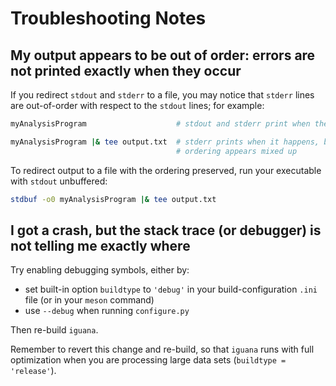 # Troubleshooting Notes

## My output appears to be out of order: errors are not printed exactly when they occur

If you redirect `stdout` and `stderr` to a file, you may notice that `stderr` lines are out-of-order with respect to the `stdout` lines; for example:
```bash
myAnalysisProgram                    # stdout and stderr print when they happen; ordering appears correct

myAnalysisProgram |& tee output.txt  # stderr prints when it happens, but stdout only prints when its buffer is full;
                                     # ordering appears mixed up
```
To redirect output to a file with the ordering preserved, run your executable with `stdout` unbuffered:
```bash
stdbuf -o0 myAnalysisProgram |& tee output.txt
```

## I got a crash, but the stack trace (or debugger) is not telling me exactly where

Try enabling debugging symbols, either by:
- set built-in option `buildtype` to `'debug'` in your build-configuration `.ini` file (or in your `meson` command)
- use `--debug` when running `configure.py`

Then re-build `iguana`.

Remember to revert this change and re-build, so that `iguana` runs with full optimization when you are processing large data sets (`buildtype = 'release'`).
